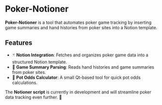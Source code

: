 # Poker-Notioner

**Poker-Notioner** is a tool that automates poker game tracking by inserting game summaries and hand histories from poker sites into a Notion template.  

## Features  
- 🃏 **Notion Integration**: Fetches and organizes poker game data into a structured Notion template.  
- 🎲 **Game Summary Parsing**: Reads hand histories and game summaries from poker sites.  
- 🔢 **Pot Odds Calculator**: A small Qt-based tool for quick pot odds calculations.  

The **Notioner script** is currently in development and will streamline poker data tracking even further. 🚀  
